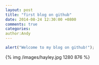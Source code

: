 ```yaml
---
layout: post
title: "first blog on github"
date: 2014-08-24 12:30:00 +0800
comments: true
categories: 
author:Andy
---
```


```javascript
alert("Welcome to my blog on github!");
```
{% img /images/hayley.jpg 1280 876 %}